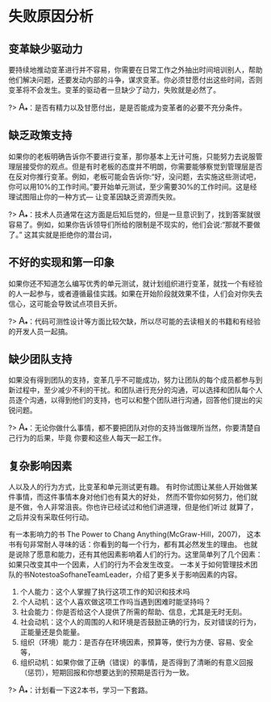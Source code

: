 # 失败原因分析

## 变革缺少驱动力 

要持续地推动变革进行并不容易，你需要在日常工作之外抽出时间培训别人，帮助他们解决问题，还要发动内部的斗争，谋求变革。你必须甘愿付出这些时间，否则变革将不会发生。变革的驱动者一旦缺少了动力，失败就是必然了。

?> <font size="4">A</font><font size="1">♠</font>：是否有精力以及甘愿付出，是是否能成为变革者的必要不充分条件。

## 缺乏政策支持

如果你的老板明确告诉你不要进行变革，那你基本上无计可施，只能努力去说服管理层接受你的观点。但是有时老板的态度并不明朗，你需要能够察觉到管理层是否在反对你推行变革。例如，老板可能会告诉你:“好，没问题，去实施这些测试吧，你可以用10%的工作时间。”要开始单元测试，至少需要30%的工作时间。这是经理试图阻止你的一种方式— 让变革因缺乏资源而失败。

?> <font size="4">A</font><font size="1">♠</font>：技术人员通常在这方面是后知后觉的，但是一旦意识到了，找到答案就很容易了。例如，如果你告诉领导们所给的限制是不现实的，他们会说:“那就不要做了。” 这其实就是拒绝你的潜台词，


## 不好的实现和第一印象 

如果你还不知道怎么编写优秀的单元测试，就计划组织进行变革，就找一个有经验的人一起参与，或者遵循最佳实践。如果在开始阶段就效果不佳，人们会对你失去信心，这可能会导致试点项目夭折。

?> <font size="4">A</font><font size="1">♠</font>：代码可测性设计等方面比较欠缺，所以尽可能的去读相关的书籍和有经验的开发人员一起搞。

## 缺少团队支持 

如果没有得到团队的支持，变革几乎不可能成功，努力让团队的每个成员都参与到新过程中，至少减少不利的干扰。和团队进行充分的沟通，可以选择和团队每个人员逐个沟通，以得到他们的支持，也可以和整个团队进行沟通，回答他们提出的尖锐问题。

?> <font size="4">A</font><font size="1">♠</font>：无论你做什么事情，都不要把团队对你的支持当做理所当然，你要清楚自己行为的后果，毕竟 你要和这些人每天一起工作。


## 复杂影响因素 

人以及人的行为方式，比变革和单元测试更有趣。 
有时你试图让某些人开始做某件事情，而这件事情本身对他们也有莫大的好处，
然而不管你如何努力，他们就是不做，令人非常沮丧。你也许已经试过和他们讲道理，但是他们听过 就算了，之后并没有采取任何行动。

有一本影响力的书 The Power to Chang Anything(McGraw-Hill，2007)，
这本书有句非常耐人寻味的话：你看到的每一个行为，都有其必然发生的理由。
也就是说除了愿意和能力，还有其他因素影响着人们的行为。这里简单列了几个因素：如果只改变其中一个因素，人们的行为不会发生改变。
一本关于如何管理技术团队的书NotestoaSofhaneTeamLeader，介绍了更多关于影响因素的内容。

1. 个人能力：这个人掌握了执行这项工作的知识和技术吗
2. 个人动机：这个人喜欢做这项工作吗当遇到困难时能坚持吗？
3. 社会能力：你是否给这个人提供了所需的帮助、信息，尤其是无时无刻。
4. 社会动机：这个人的周围的人和环境是否鼓励正确的行为，反对错误的行为，正能量还是负能量。
5. 组织（环境）能力：是否存在环境因素，预算等，使行为方便、容易、安全等，
6. 组织动机：如果你做了正确（错误）的事情，是否得到了清晰的有意义回报（惩罚），短期回报和你想要达到的预期是否行为一致。


?> <font size="4">A</font><font size="1">♠</font>：计划看一下这2本书，学习一下套路。
